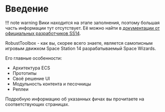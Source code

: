 # Введение
!!! note warning
    Вики находится на этапе заполнения, поэтому большая часть информации тут отсутствует. Её можно найти в [документации от официальных разработчиков SS14](https://docs.spacestation14.com).

RobustToolbox - как вы, скорее всего знаете, является самописным игровым движком Space Station 14 разрабатываемый Space Wizards.

Его главные особенности:

- Архитектура ECS
- Прототипы
- Своё решение UI
- Модульность контента и песочницы
- Реплеи

Подробную информацию об указанных фичах вы прочитаете на соответствующих страницах.

